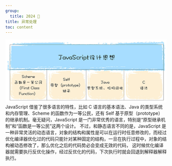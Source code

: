 ```yaml
---
group:
  title: 2024 🐲
title: 异常处理
toc: content
---
```


![20240319145433](https://raw.githubusercontent.com/chuenwei0129/my-picgo-repo/master/me/20240319145433.png)
JavaScript 借鉴了很多语言的特性，比如 C 语言的基本语法、Java 的类型系统和内存管理、Scheme 的函数作为一等公民，还有 Self 基于原型（prototype）的继承机制。毫无疑问，JavaScript 是一门非常优秀的语言，特别是“原型继承机制”和“函数是一等公民”这两个设计。
不过，和静态语言不同的是，JavaScript 是一种非常灵活的动态语言，对象的结构和属性是可以在运行时任意修改的，而经过优化编译器优化过的代码只能针对某种固定的结构，一旦在执行过程中，对象的结构被动态修改了，那么优化之后的代码势必会变成无效的代码，
这时候优化编译器就需要执行反优化操作，经过反优化的代码，下次执行时就会回退到解释器解释执行。
